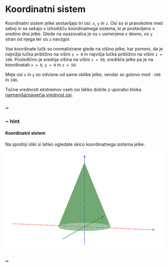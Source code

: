 # Koordinatni sistem

Koordinatni sistem jelke sestavljajo tri osi: `x`, `y` in `z`. Osi so si pravokotne
med seboj in se sekajo v izhodišču koordinatnega sistema, ki je postavljeno v sredino
dna jelke. Glede na opazovalca je os `x` usmerjena v desno, os `y` stran od njega ter
os `z` navzgor.

Vse koordinate lučk so normalizirane glede na višino jelke, kar pomeni, da je najnižja
lučka približno na višini `z = 0` in najvišja lučka približno na višini `z = 100`.
Posledično je srednja višina na višini `z = 50`, središče jelke pa je na
koordinatah `x = 0`, `y = 0` in `z = 50`.

Meje osi `x` in `y` so odvisne od same oblike jelke, vendar so gotovo med `-100` in `100`.

Točne vrednosti ekstremov vseh osi lahko dobite z uporabo bloka [najmanjša/največja
vrednost osi](/reference/lights/lights-bound).

### ~

### ~ hint

#### Koordinatni sistem

Na spodnji sliki si lahko ogledate skico koordinatnega sistema jelke.

![Koordinatni sistem](/docs/static/images/coordinate-system.png)

### ~
